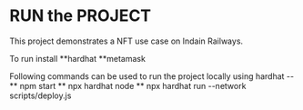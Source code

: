 # RUN the PROJECT

This project demonstrates a  NFT use case on Indain Railways.

To run install 
**hardhat
**metamask

Following commands can be used to run the project locally using hardhat --
** npm start
** npx hardhat node 
** npx hardhat run --network scripts/deploy.js

